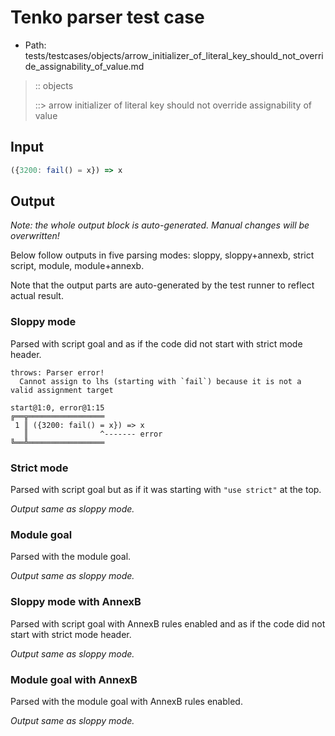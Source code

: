 # Tenko parser test case

- Path: tests/testcases/objects/arrow_initializer_of_literal_key_should_not_override_assignability_of_value.md

> :: objects
>
> ::> arrow initializer of literal key should not override assignability of value

## Input


`````js
({3200: fail() = x}) => x
`````

## Output

_Note: the whole output block is auto-generated. Manual changes will be overwritten!_

Below follow outputs in five parsing modes: sloppy, sloppy+annexb, strict script, module, module+annexb.

Note that the output parts are auto-generated by the test runner to reflect actual result.

### Sloppy mode

Parsed with script goal and as if the code did not start with strict mode header.

`````
throws: Parser error!
  Cannot assign to lhs (starting with `fail`) because it is not a valid assignment target

start@1:0, error@1:15
╔══╦═════════════════
 1 ║ ({3200: fail() = x}) => x
   ║                ^------- error
╚══╩═════════════════

`````

### Strict mode

Parsed with script goal but as if it was starting with `"use strict"` at the top.

_Output same as sloppy mode._

### Module goal

Parsed with the module goal.

_Output same as sloppy mode._

### Sloppy mode with AnnexB

Parsed with script goal with AnnexB rules enabled and as if the code did not start with strict mode header.

_Output same as sloppy mode._

### Module goal with AnnexB

Parsed with the module goal with AnnexB rules enabled.

_Output same as sloppy mode._
